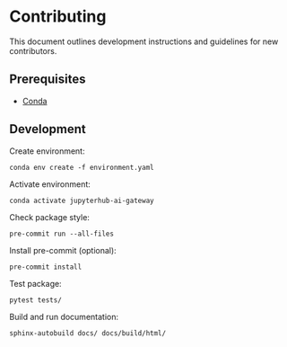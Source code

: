# Contributing

This document outlines development instructions and guidelines for new contributors.

## Prerequisites

- [Conda](https://www.conda.org)

## Development

Create environment:

```console
conda env create -f environment.yaml
```

Activate environment:

```console
conda activate jupyterhub-ai-gateway
```

Check package style:

```console
pre-commit run --all-files
```

Install pre-commit (optional):

```console
pre-commit install
```

Test package:

```console
pytest tests/
```

Build and run documentation:

```console
sphinx-autobuild docs/ docs/build/html/
```

